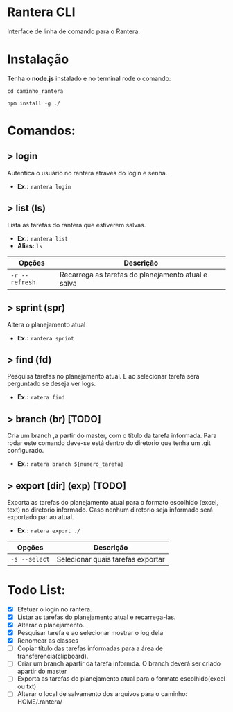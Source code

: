 # Rantera CLI
Interface de linha de comando para o Rantera.

# Instala&ccedil;&atilde;o
Tenha o **node.js** instalado e no terminal rode o comando: 

`cd caminho_rantera`

`npm install -g ./`
 
# Comandos:

## > login
Autentica o usuário no rantera através do login e senha.

* **Ex.:** `rantera login`

## > list (ls)
Lista as tarefas do rantera que estiverem salvas.
* **Ex.:** `rantera list`
* **Alias:** `ls`

| Op&ccedil;&otilde;es | Descri&ccedil;&atilde;o                            |
| -------------------- | -------------------------------------------------- |
| `-r --refresh`       | Recarrega as tarefas do planejamento atual e salva |

## > sprint (spr)
Altera o planejamento atual
* **Ex.:** `rantera sprint`

## > find (fd)
Pesquisa tarefas no planejamento atual. E ao selecionar tarefa sera perguntado se deseja ver logs.
* **Ex.:** `ratera find`

## > branch <id> (br) [TODO]
Cria um branch ,a partir do master, com o t&iacute;tulo da tarefa informada. Para rodar este comando deve-se está dentro do diretorio que tenha um .git configurado.
* **Ex.:** `ratera branch ${numero_tarefa}`

## > export [dir] (exp) [TODO]
Exporta as tarefas do planejamento atual para o formato escolhido (excel, text) no diretorio informado. Caso nenhum diretorio seja informado será exportado par ao atual.
* **Ex.:** `ratera export ./`

| Op&ccedil;&otilde;es | Descri&ccedil;&atilde;o                            |
| -------------------- | -------------------------------------------------- |
| `-s --select`        | Selecionar quais tarefas exportar                  |

# Todo List:
- [x] Efetuar o login no rantera.
- [x] Listar as tarefas do planejamento atual e recarrega-las.
- [x] Alterar o planejamento.
- [x] Pesquisar tarefa e ao selecionar mostrar o log dela
- [x] Renomear as classes
- [ ] Copiar título das tarefas informadas para a área de transferencia(clipboard).
- [ ] Criar um branch apartir da tarefa informda. O branch deverá ser criado apartir do master
- [ ] Exporta as tarefas do planejamento atual para o formato escolhido(excel ou txt)
- [ ] Alterar o local de salvamento dos arquivos para o caminho: HOME/.rantera/
